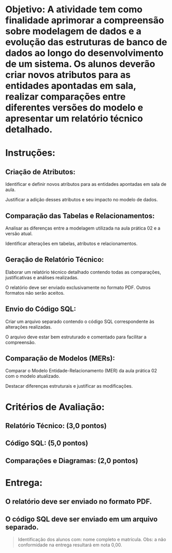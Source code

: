 # Objetivo: A atividade tem como finalidade aprimorar a compreensão sobre modelagem de dados e a evolução das estruturas de banco de dados ao longo do desenvolvimento de um sistema. Os alunos deverão criar novos atributos para as entidades apontadas em sala, realizar comparações entre diferentes versões do modelo e apresentar um relatório técnico detalhado.

# Instruções:

## Criação de Atributos:

Identificar e definir novos atributos para as entidades apontadas em sala de aula.

Justificar a adição desses atributos e seu impacto no modelo de dados.

## Comparação das Tabelas e Relacionamentos:

Analisar as diferenças entre a modelagem utilizada na aula prática 02 e a versão atual.

Identificar alterações em tabelas, atributos e relacionamentos.

## Geração de Relatório Técnico:

Elaborar um relatório técnico detalhado contendo todas as comparações, justificativas e análises realizadas.

O relatório deve ser enviado exclusivamente no formato PDF. Outros formatos não serão aceitos.

## Envio do Código SQL:

Criar um arquivo separado contendo o código SQL correspondente às alterações realizadas.

O arquivo deve estar bem estruturado e comentado para facilitar a compreensão.

## Comparação de Modelos (MERs):

Comparar o Modelo Entidade-Relacionamento (MER) da aula prática 02 com o modelo atualizado.

Destacar diferenças estruturais e justificar as modificações.

# Critérios de Avaliação:

## Relatório Técnico: (3,0 pontos)

## Código SQL: (5,0 pontos)
 
## Comparações e Diagramas: (2,0 pontos)

# Entrega:

## O relatório deve ser enviado no formato PDF.

## O código SQL deve ser enviado em um arquivo separado.


> Identificação dos alunos com: nome completo e matrícula.
> Obs: a não conformidade na entrega resultará em nota 0,00.